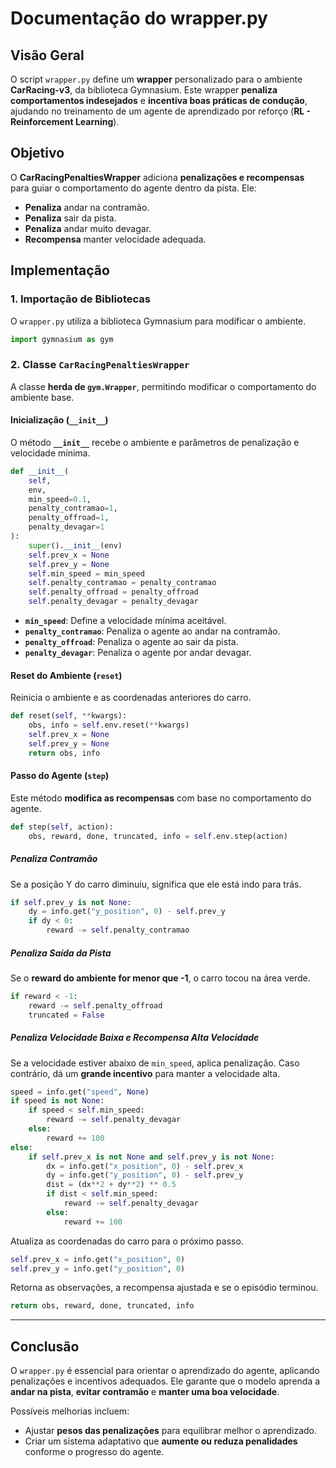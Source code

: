 # Documentação do wrapper.py

## Visão Geral
O script `wrapper.py` define um **wrapper** personalizado para o ambiente **CarRacing-v3**, da biblioteca Gymnasium. Este wrapper **penaliza comportamentos indesejados** e **incentiva boas práticas de condução**, ajudando no treinamento de um agente de aprendizado por reforço (**RL - Reinforcement Learning**).

## Objetivo
O **CarRacingPenaltiesWrapper** adiciona **penalizações e recompensas** para guiar o comportamento do agente dentro da pista. Ele:

- **Penaliza** andar na contramão.
- **Penaliza** sair da pista.
- **Penaliza** andar muito devagar.
- **Recompensa** manter velocidade adequada.

## Implementação

### 1. Importação de Bibliotecas
O `wrapper.py` utiliza a biblioteca Gymnasium para modificar o ambiente.
```python
import gymnasium as gym
```

### 2. Classe `CarRacingPenaltiesWrapper`
A classe **herda de `gym.Wrapper`**, permitindo modificar o comportamento do ambiente base.

#### Inicialização (`__init__`)
O método **`__init__`** recebe o ambiente e parâmetros de penalização e velocidade mínima.
```python
def __init__(
    self,
    env,
    min_speed=0.1,
    penalty_contramao=1,
    penalty_offroad=1,
    penalty_devagar=1
):
    super().__init__(env)
    self.prev_x = None
    self.prev_y = None
    self.min_speed = min_speed
    self.penalty_contramao = penalty_contramao
    self.penalty_offroad = penalty_offroad
    self.penalty_devagar = penalty_devagar
```

- **`min_speed`**: Define a velocidade mínima aceitável.
- **`penalty_contramao`**: Penaliza o agente ao andar na contramão.
- **`penalty_offroad`**: Penaliza o agente ao sair da pista.
- **`penalty_devagar`**: Penaliza o agente por andar devagar.

#### Reset do Ambiente (`reset`)
Reinicia o ambiente e as coordenadas anteriores do carro.
```python
def reset(self, **kwargs):
    obs, info = self.env.reset(**kwargs)
    self.prev_x = None
    self.prev_y = None
    return obs, info
```

#### Passo do Agente (`step`)
Este método **modifica as recompensas** com base no comportamento do agente.
```python
def step(self, action):
    obs, reward, done, truncated, info = self.env.step(action)
```

##### Penaliza Contramão
Se a posição Y do carro diminuiu, significa que ele está indo para trás.
```python
if self.prev_y is not None:
    dy = info.get("y_position", 0) - self.prev_y
    if dy < 0:
        reward -= self.penalty_contramao
```

##### Penaliza Saída da Pista
Se o **reward do ambiente for menor que -1**, o carro tocou na área verde.
```python
if reward < -1:
    reward -= self.penalty_offroad
    truncated = False
```

##### Penaliza Velocidade Baixa e Recompensa Alta Velocidade
Se a velocidade estiver abaixo de `min_speed`, aplica penalização. Caso contrário, dá um **grande incentivo** para manter a velocidade alta.
```python
speed = info.get("speed", None)
if speed is not None:
    if speed < self.min_speed:
        reward -= self.penalty_devagar
    else:
        reward += 100  
else:
    if self.prev_x is not None and self.prev_y is not None:
        dx = info.get("x_position", 0) - self.prev_x
        dy = info.get("y_position", 0) - self.prev_y
        dist = (dx**2 + dy**2) ** 0.5
        if dist < self.min_speed:
            reward -= self.penalty_devagar
        else:
            reward += 100  
```

Atualiza as coordenadas do carro para o próximo passo.
```python
self.prev_x = info.get("x_position", 0)
self.prev_y = info.get("y_position", 0)
```

Retorna as observações, a recompensa ajustada e se o episódio terminou.
```python
return obs, reward, done, truncated, info
```

---

## Conclusão
O `wrapper.py` é essencial para orientar o aprendizado do agente, aplicando penalizações e incentivos adequados. Ele garante que o modelo aprenda a **andar na pista**, **evitar contramão** e **manter uma boa velocidade**.

Possíveis melhorias incluem:
- Ajustar **pesos das penalizações** para equilibrar melhor o aprendizado.
- Criar um sistema adaptativo que **aumente ou reduza penalidades** conforme o progresso do agente.
